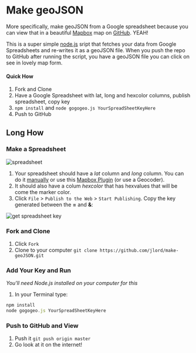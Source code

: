# Make geoJSON

More specifically, make geoJSON from a Google spreadsheet because you can view that in a beautiful [Mapbox](http://www.mapbox.com) map on [GitHub](https://github.com/blog/1528-there-s-a-map-for-that). YEAH!

This is a super simple [node.js](http://www.nodejs.org) sript that fetches your data from Google Spreadsheets and re-writes it as a geoJSON file. When you push the repo to GitHub after running the script, you have a geoJSON file you can click on see in lovely map form.

#### Quick How

1. Fork and Clone
2. Have a Google Spreadsheet with lat, long and hexcolor columns, publish spreadsheet, copy key
3. `npm install` and `node gogogeo.js YourSpreadSheetKeyHere`
4. Push to GitHub

## Long How

### Make a Spreadsheet

![spreadsheet](http://cl.ly/image/0G2l322I3R0E/Screen%20Shot%202013-06-14%20at%2012.03.22%20AM.png)

1. Your spreadsheet should have a _lat_ column and _long_ column. You can do it [manually](http://www.latlong.net/) or use this [Mapbox Plugin](http://mapbox.com/tilemill/docs/guides/google-docs/#geocoding) (or use a Geocoder).
2. It should also have a colum _hexcolor_ that has hexvalues that will be come the marker color.
3. Click `File` > `Publish to the Web` > `Start Publishing`. Copy the key generated between the **=** and **&**:

![get spreadsheet key](https://raw.github.com/jllord/sheetsee-cache/master/img/key.png)

### Fork and Clone

1. Click `Fork`
2. Clone to your computer `git clone https://github.com/jlord/make-geoJSON.git`

### Add Your Key and Run

_You'll need Node.js installed on your computer for this_

1. In your Terminal type:

```javascript
npm install
node gogogeo.js YourSpreadSheetKeyHere
```

### Push to GitHub and View

1. Push it `git push origin master`
2. Go look at it on the internet! 

